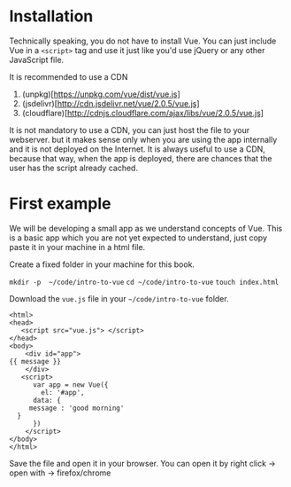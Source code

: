 # Installation

Technically speaking, you do not have to install Vue. You can just include Vue in a `<script>` tag and use it just like you'd use jQuery or any other JavaScript file.

It is recommended to use a CDN

1. (unpkg)[https://unpkg.com/vue/dist/vue.js]
2. (jsdelivr)[http://cdn.jsdelivr.net/vue/2.0.5/vue.js]
3. (cloudflare)[http://cdnjs.cloudflare.com/ajax/libs/vue/2.0.5/vue.js]

It is not mandatory to use a CDN, you can just host the file to your webserver. but it makes sense only when you are using the app internally and it is not deployed on the Internet. It is always useful to use a CDN, because that way, when the app is deployed, there are chances that the user has the script already cached.

# First example

We will be developing a small app as we understand concepts of Vue. This is a basic app which you are not yet expected to understand, just copy paste it in your machine in a html file.

Create a fixed folder in your machine for this book. 

`mkdir -p  ~/code/intro-to-vue`
`cd ~/code/intro-to-vue`
`touch index.html`

Download the `vue.js` file in your `~/code/intro-to-vue` folder.

    <html>
    <head>
       <script src="vue.js"> </script>
    </head>
    <body>
        <div id="app">
    {{ message }}
        </div>
       <script>
          var app = new Vue({
            el: '#app',
          data: {
         message : 'good morning'
      }
          })
        </script>
    </body>
    </html>

Save the file and open it in your browser. You can open it by right click -> open with -> firefox/chrome